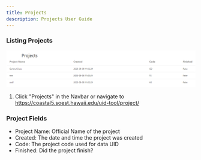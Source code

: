 ```yaml
---
title: Projects
description: Projects User Guide
---
```

### Listing Projects
![Project Page](../../../../../assets/uid-tool/uid-tool-09.png)
 1. Click "Projects" in the Navbar or navigate to https://coastal5.soest.hawaii.edu/uid-tool/project/

### Project Fields
 - Project Name: Official Name of the project
 - Created: The date and time the project was created
 - Code: The project code used for data UID
 - Finished: Did the project finish?